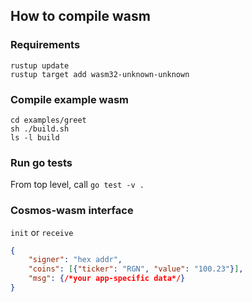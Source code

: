## How to compile wasm

### Requirements

```
rustup update
rustup target add wasm32-unknown-unknown
```

### Compile example wasm

```shell
cd examples/greet
sh ./build.sh
ls -l build
```

### Run go tests

From top level, call `go test -v .`

### Cosmos-wasm interface

`init` or `receive`
```json
{
    "signer": "hex addr",
    "coins": [{"ticker": "RGN", "value": "100.23"}],
    "msg": {/*your app-specific data*/}
}
```
